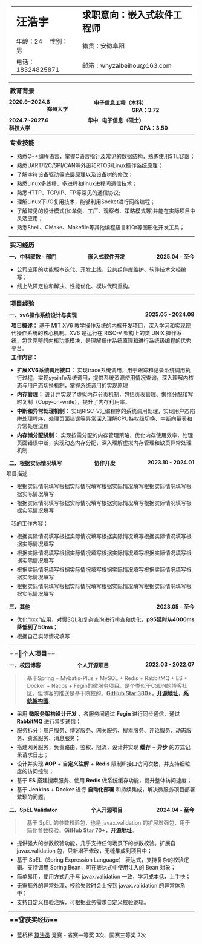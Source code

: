 <table>
		<td style="font-size: 1.8em;"><strong>汪浩宇</strong></td>
		<td style="font-size: 1.5em;"><strong>求职意向：嵌入式软件工程师</strong></td>
	 <tr>
		<td>年龄：24&ensp; &ensp;性别：男</td>
		<td>籍贯：安徽阜阳</td>
	 </tr>
    <tr>
		<td>电话：18324825871</td> 		<td>邮箱：whyzaibeihou@163.com</td>
	 </tr>
</table>

<hr/>

### 教育背景

<h4 style="display: flex; justify-content: space-between;">
    <span>
        <span>2020.9~2024.6</span>
        <span style="margin-left: 100px;">郑州大学</span>
    </span>
    <span>
        <span>电子信息工程（本科）</span>
        <span style="margin-left: 100px;">GPA：3.72</span>
    </span>
</h4>

<h4 style="display: flex; justify-content: space-between;">
    <span>
        <span>2024.7~2027.6</span>
        <span style="margin-left: 100px;">华中科技大学</span>
    </span>
    <span>
        <span>电子信息（硕士）</span>
        <span style="margin-left: 100px;">GPA：3.50</span>
    </span>
</h4>

<hr/>

### 专业技能

-  熟悉C++编程语言，掌握C语言指针及常见的数据结构，熟练使用STL容器；
-  熟悉UART/I2C/SPI/CAN等外设和RTOS/Linux操作系统原理；
-  了解字符设备驱动等底层原理以及设备树的修改；
-  熟悉Linux多线程、多进程和linux进程间通信技术；
-  熟悉HTTP、TCP/IP、TP等常见的通信协议;
-  理解Linux下I/O复用技术，能够利用Socket进行网络编程；
-  了解常见的设计模式(如单例、工厂、观察者、策略模式等)并能在实际项目中灵活应用；
-  熟悉Shell、CMake、Makefile等其他编程语言和Qt等图形化开发工具；

<hr/>

### 实习经历

<h4 style="display: flex;justify-content: space-between;">
<span>一、中科驭数 - 部门</span><span>嵌入式软件开发</span><span>2025.04 - 至今</span>
</h4>

- 公司应用的功能版本迭代、开发上线、公共组件库维护、软件技术文档编写；
- 线上故障定位和解决、性能优化、模块代码重构。

<hr/>

### 项目经验

<h4 style="display: flex;justify-content: space-between;">
<span>一、xv6操作系统设计与实现</span><span>2025.05 - 2024.08</span>
</h4>

**项目概述：**
基于 MIT XV6 教学操作系统的内核开发项目，深入学习和实现现代操作系统的核心机制。XV6 是运行在 RISC-V 架构上的类 UNIX 操作系统，包含完整的内核功能模块，是理解操作系统原理和进行系统级编程的优秀平台。

 **工作内容：**

- **扩展XV6系统调用接口：** 实现trace系统调用，用于跟踪和记录系统调用执行过程，实现sysinfo系统调用，提供系统资源使用情况查询，深入理解内核态与用户态切换机制，掌握系统调用的实现原理
- **内存管理：** 设计并实现了虚拟内存分页机制，包括页表管理、懒惰分配和写时复制（Copy-on-write），提升了内存利用率。
- **中断和异常处理机制：** 实现RISC-V汇编程序的系统调用处理，实现用户态陷阱处理程序，处理页面错误等异常深入理解CPU特权级切换、中断向量表和异常处理流程
- **内存懒分配机制：** 实现按需分配的内存管理策略，优化内存使用效率，处理页面错误中断，实现动态内存分配，深入理解虚拟内存管理和缺页异常处理机制

<h4 style="display: flex;justify-content: space-between;">
<span>二、根据实际情况填写</span><span>协作开发</span><span>2023.10 - 2024.01</span>
</h4>
项目描述：

- 根据实际情况填写根据实际情况填写根据实际情况填写根据实际情况填写根据实际情况填写
- 根据实际情况填写根据实际情况填写根据实际情况填写根据实际情况填写根据实际情况填写

我的工作内容：

- 根据实际情况填写根据实际情况填写根据实际情况填写根据实际情况填写根据实际情况填写
- 根据实际情况填写根据实际情况填写根据实际情况填写根据实际情况填写根据实际情况填写
- 根据实际情况填写根据实际情况填写根据实际情况填写根据实际情况填写根据实际情况填写
- 根据实际情况填写根据实际情况填写根据实际情况填写根据实际情况填写根据实际情况填写

<h4 style="display: flex;justify-content: space-between;">
<span>三、其他</span><span>2023.05 - 至今</span>
</h4>

- 优化“xxx”应用，对慢SQL和复杂查询进行排查和优化，**p95延时从4000ms降低到了50ms**；
- 根据自己实际情况填写

<hr/>

### ==🚀个人项目==

<h4 style="display: flex;justify-content: space-between;">
<span>一、校园博客</span><span>个人开源项目</span><span>2022.03 - 2022.07</span>
</h4>

> 基于Spring + Mybatis-Plus + MySQL + Redis + RabbitMQ + ES + Docker + Nacos + Fegin的微服务项目。是个类似于CSDN的博客社区，但博客的推送是基于院校的。**<u>GitHub Star 380+</u>，[开源地址](https://github.com/stick-i/scblogs)，[系统架构图](https://gitee.com/sticki/scblogs/raw/main/document/image/scblogs-framework.png)**。

- 采用 **微服务架构设计开发** ，各服务间通过 **Fegin** 进行同步通信、通过 **RabbitMQ** 进行异步通信；
- 服务拆分：用户服务、博客服务、网关服务、搜索服务、评论服务、动态服务、资源服务、消息服务；
- 搭建网关服务，负责路由、鉴权、限流，设计并实现 **缓存** + **异步** 的方式记录请求日志；
- 设计并实现 **AOP** + **自定义注解** + **Redis** 限制IP接口访问次数，并支持细粒度的访问控制；
- 基于 **ES** 搭建搜索服务、使用 **Redis** 做系统缓存功能，提升整体访问速度；
- 基于 **Jenkins** + **Docker** 进行 **自动化部署** 和持续集成，解决微服务项目部署繁琐的问题。


<h4  style="display: flex;justify-content: space-between;">
<span>二、SpEL Validator</span><span>个人开源项目</span><span>2024.04 - 至今</span>
</h4>

> 基于 SpEL 的参数校验包，也是 javax.validation 的扩展增强包，用于简化参数校验。**<u>GitHub Star 70+</u>，[开源地址](https://github.com/stick-i/spel-validator)**。

- 提供强大的参数校验功能，几乎支持任何场景下的参数校验。扩展自 javax.validation 包，只新增不修改，无缝集成到项目中；
- 基于 SpEL（Spring Expression Language） 表达式，支持复杂的校验逻辑。支持调用 Spring Bean，可在表达式中使用注入的 Bean 对象；
- 简单易用，使用方式几乎与 javax.validation 一致，学习成本低，上手快；
- 无需额外的异常处理，校验失败时会上报到 javax.validation 的异常体系中；
- 支持自定义校验注解，可根据业务需求自定义校验逻辑。

<hr/>

### ==🏆获奖经历==

- 蓝桥杯 <u>算法类</u> 竞赛 - 省赛一等奖 3次、国赛三等奖 2次

<style>
    #write {
        padding: 25px 25px 0px;
    }
    hr {
        margin: 6px;
    }
    li {
        margin: 4px;
    }
    p {
        margin: 4px 13px;
    }
    li p{
        margin: 5px 0;
    }
    h1 {
        margin: 8px 15px;
    }
    h3 {
        margin: 9px;
    }
    h4 {
        margin: 7px;
    }
    figure {
        margin: 7px 0px;
    }
    blockquote {
        padding-left: 16px;
    }
    /* 链接下划线 */
    a {
        text-decoration:underline;
    }
    /* 图片阴影效果 */
    img {
        box-shadow: 0px 0px 10px rgba(0,0,0,.5);
    }
    /* 表格样式，去除边框显示 */
    table, table td, table tr, table th, th {
        font-weight: normal;
        padding: 3px 13px;
        border: 0px;
        background-color: #ffffff;
    }
</style>